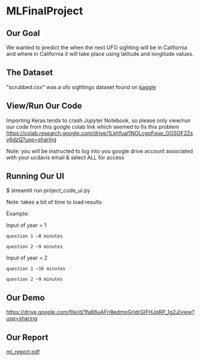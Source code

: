 # MLFinalProject
## Our Goal
We wanted to predict the when the next UFO sighting will be in California and where in California it will take place using latitude and longitude values.

## The Dataset
"scrubbed.csv" was a ufo sightings dataset found on [kaggle](https://www.kaggle.com/datasets/NUFORC/ufo-sightings)

## View/Run Our Code
Importing Keras tends to crash Jupyter Notebook, so please only view/run our code from this google colab link which seemed to fix this problem
https://colab.research.google.com/drive/1LkhfuaI1NOLcgpFoup_GG5OF2Zsy6dzQ?usp=sharing

Note: you will be instructed to log into you google drive account associated with your ucdavis email & select ALL for access
## Running Our UI
$ streamlit run project_code_ui.py

Note: takes a bit of time to load results

Example:

  Input of year = 1
  
    question 1 ~8 minutes
    
    question 2 ~9 minutes
    
  Input of year = 2
  
    question 1 ~16 minutes
    
    question 2 ~9 minutes

## Our Demo
https://drive.google.com/file/d/1fa86uAFri8edmpGrIdrGIFHJqRP_1g2J/view?usp=sharing

## Our Report
[ml_report.pdf](https://github.com/priyalpatell/MLFinalProject/files/14608729/ml_report.pdf)

